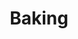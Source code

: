 ---
title: Baking
crosslinks:
- food
- GifRecipes
- Breadit
- TheseFuckingAccounts
- cookiedecorating
- succulents
- whatsthisplant
- recipes
- CAKEWIN
- FondantHate
- me_irl
- FoodPorn
- candy
- mildlyvagina
- metric_units
- expectedlysatisfying
- confusing_perspective
- orchids
- ShitAmericansSay
---